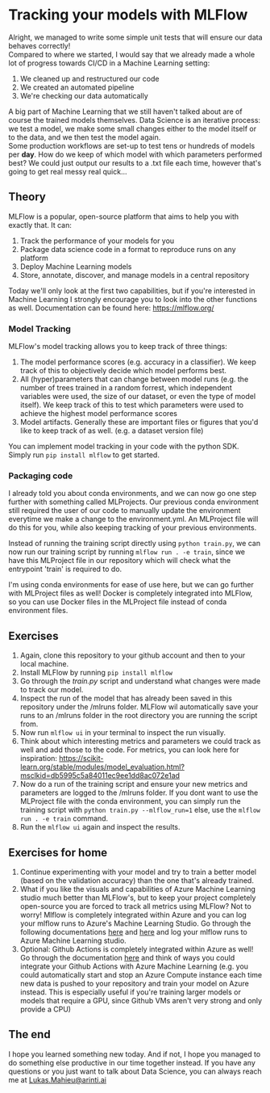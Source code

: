 # Tracking your models with MLFlow
Alright, we managed to write some simple unit tests that will ensure our data behaves correctly!  
Compared to where we started, I would say that we already made a whole lot of progress towards CI/CD in a Machine Learning setting: 
1. We cleaned up and restructured our code
2. We created an automated pipeline
3. We're checking our data automatically

A big part of Machine Learning that we still haven't talked about are of course the trained models themselves.
Data Science is an iterative process: we test a model, we make some small changes either to the model itself or to the data, and we then test the model again.  
Some production workflows are set-up to test tens or hundreds of models per **day**. How do we keep of which model with which parameters performed best? We could just output our results to a .txt file each time, however that's going to get real messy real quick...

## Theory

MLFlow is a popular, open-source platform that aims to help you with exactly that.
It can:
1. Track the performance of your models for you
2. Package data science code in a format to reproduce runs on any platform
3. Deploy Machine Learning models
4. Store, annotate, discover, and manage models in a central repository

Today we'll only look at the first two capabilities, but if you're interested in Machine Learning I strongly encourage you to look into the other functions as well.
Documentation can be found here: https://mlflow.org/

### Model Tracking
MLFlow's model tracking allows you to keep track of three things:
1. The model performance scores (e.g. accuracy in a classifier). We keep track of this to objectively decide which model performs best.
2. All (hyper)parameters that can change between model runs (e.g. the number of trees trained in a random forrest, which independent variables were used, the size of our dataset, or even the type of model itself). We keep track of this to test which parameters were used to achieve the highest model performance scores
3. Model artifacts. Generally these are important files or figures that you'd like to keep track of as well. (e.g. a dataset version file)

You can implement model tracking in your code with the python SDK. Simply run ```pip install mlflow``` to get started.

### Packaging code
I already told you about conda environments, and we can now go one step further with something called MLProjects.
Our previous conda environment still required the user of our code to manually update the environment everytime we make a change to the environment.yml.
An MLProject file will do this for you, while also keeping tracking of your previous environments.

Instead of running the training script directly using ```python train.py```, we can now run our training script by running ```mlflow run . -e train```, since we have this MLProject file in our repository which will check what the entrypoint 'train' is required to do.

I'm using conda environments for ease of use here, but we can go further with MLProject files as well! Docker is completely integrated into MLFlow, so you can use Docker files in the MLProject file instead of conda environment files.

## Exercises

1. Again, clone this repository to your github account and then to your local machine.
2. Install MLFlow by running ```pip install mlflow```
3. Go through the *train.py* script and understand what changes were made to track our model.
4. Inspect the run of the model that has already been saved in this repository under the /mlruns folder. MLFlow wil automatically save your runs to an /mlruns folder in the root directory you are running the script from.
5. Now run ```mlflow ui``` in your terminal to inspect the run visually.
6. Think about which interesting metrics and parameters we could track as well and add those to the code. For metrics, you can look here for inspiration: https://scikit-learn.org/stable/modules/model_evaluation.html?msclkid=db5995c5a84011ec9ee1dd8ac072e1ad
7. Now do a run of the training script and ensure your new metrics and parameters are logged to the /mlruns folder. If you dont want to use the MLProject file with the conda environment, you can simply run the training script with ```python train.py --mlflow_run=1``` else, use the ```mlflow run . -e train``` command.
8. Run the ```mlflow ui``` again and inspect the results.

## Exercises for home

1. Continue experimenting with your model and try to train a better model (based on the validation accuracy) than the one that's already trained.
2. What if you like the visuals and capabilities of Azure Machine Learning studio much better than MLFlow's, but to keep your project completely open-source you are forced to track all metrics using MLFlow? Not to worry! Mlflow is completely integrated within Azure and you can log your mlflow runs to Azure's Machine Learning Studio. Go through the following documentations [here](https://docs.microsoft.com/en-us/azure/machine-learning/concept-mlflow?msclkid=30b688aea84411ec92be8d2011ff1cda) and [here](https://docs.microsoft.com/en-us/azure/machine-learning/how-to-use-mlflow?msclkid=30b6b1ada84411eca5c8a4739bde81c8) and log your mlflow runs to Azure Machine Learning studio.
3. Optional: Github Actions is completely integrated within Azure as well! Go through the documentation [here](https://docs.microsoft.com/en-us/azure/machine-learning/how-to-github-actions-machine-learning#:~:text=1%20Prerequisites.%20An%20Azure%20account%20with%20an%20active,model%20to%20Azure%20Machine%20Learning%20to%20ACI.%20?msclkid=0af4e03ca84511ecaf6f285e20a759a2) and think of ways you could integrate your Github Actions with Azure Machine Learning (e.g. you could automatically start and stop an Azure Compute instance each time new data is pushed to your repository and train your model on Azure instead. This is especially useful if you're training larger models or models that require a GPU, since Github VMs aren't very strong and only provide a CPU)

## The end
I hope you learned something new today. And if not, I hope you managed to do something else productive in our time together instead.
If you have any questions or you just want to talk about Data Science, you can always reach me at Lukas.Mahieu@arinti.ai


